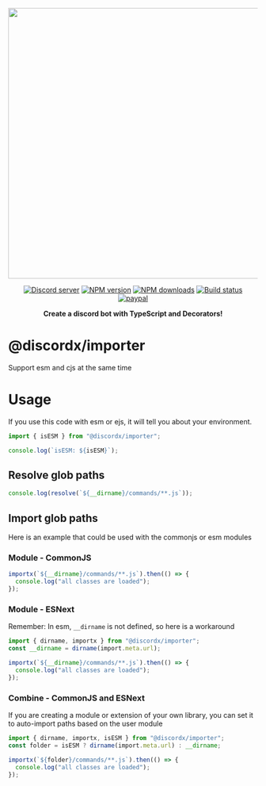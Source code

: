 <div>
  <p align="center">
    <img src="https://discord-ts.js.org/discord-ts.svg" width="546" />
  </p>
  <p align="center">
    <a href="https://discord.gg/yHQY9fexH9"
      ><img
        src="https://img.shields.io/discord/874802018361950248?color=5865F2&logo=discord&logoColor=white"
        alt="Discord server"
    /></a>
    <a href="https://www.npmjs.com/package/@discordx/importer"
      ><img
        src="https://img.shields.io/npm/v/@discordx/importer.svg?maxAge=3600"
        alt="NPM version"
    /></a>
    <a href="https://www.npmjs.com/package/@discordx/importer"
      ><img
        src="https://img.shields.io/npm/dt/@discordx/importer.svg?maxAge=3600"
        alt="NPM downloads"
    /></a>
    <a href="https://github.com/oceanroleplay/discord.ts/actions"
      ><img
        src="https://github.com/oceanroleplay/discord.ts/workflows/Build/badge.svg"
        alt="Build status"
    /></a>
    <a href="https://www.paypal.me/vijayxmeena"
      ><img
        src="https://img.shields.io/badge/donate-paypal-F96854.svg"
        alt="paypal"
    /></a>
  </p>
  <p align="center">
    <b> Create a discord bot with TypeScript and Decorators! </b>
  </p>
</div>

# @discordx/importer

Support esm and cjs at the same time

# Usage

If you use this code with esm or ejs, it will tell you about your environment.

```ts
import { isESM } from "@discordx/importer";

console.log(`isESM: ${isESM}`);
```

## Resolve glob paths

```ts
console.log(resolve(`${__dirname}/commands/**.js`));
```

## Import glob paths

Here is an example that could be used with the commonjs or esm modules

### Module - CommonJS

```ts
importx(`${__dirname}/commands/**.js`).then(() => {
  console.log("all classes are loaded");
});
```

### Module - ESNext

Remember: In esm, `__dirname` is not defined, so here is a workaround

```ts
import { dirname, importx } from "@discordx/importer";
const __dirname = dirname(import.meta.url);

importx(`${__dirname}/commands/**.js`).then(() => {
  console.log("all classes are loaded");
});
```

### Combine - CommonJS and ESNext

If you are creating a module or extension of your own library, you can set it to auto-import paths based on the user module

```ts
import { dirname, importx, isESM } from "@discordx/importer";
const folder = isESM ? dirname(import.meta.url) : __dirname;

importx(`${folder}/commands/**.js`).then(() => {
  console.log("all classes are loaded");
});
```

